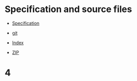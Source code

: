 # Specification and source files

* [Specification](http://cdn.cs50.net/2011/fall/psets/4/pset4.pdf)

* [git](http://cdn.cs50.net/2011/fall/psets/4/pset4.git/)
* [Index](http://cdn.cs50.net/2011/fall/psets/4/pset4/)
* [ZIP](http://cdn.cs50.net/2011/fall/psets/4/pset4.zip)

# 4

